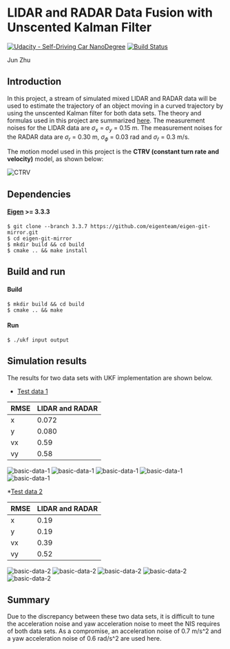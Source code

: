 # LIDAR and RADAR Data Fusion with Unscented Kalman Filter
[![Udacity - Self-Driving Car NanoDegree](https://s3.amazonaws.com/udacity-sdc/github/shield-carnd.svg)](http://www.udacity.com/drive)
[![Build Status](https://travis-ci.org/zhujun98/sensor-fusion.svg?branch=master)](https://travis-ci.org/zhujun98/sensor-fusion)

Jun Zhu

## Introduction

In this project, a stream of simulated mixed LIDAR and RADAR data will be used to estimate the trajectory of an object moving in a curved trajectory by using the unscented Kalman filter for both data sets. The theory and formulas used in this project are summarized [here](../KalmanFilter.pdf). The measurement noises for the LIDAR data are $\sigma_x$ = $\sigma_y$ = 0.15 m. The measurement noises for the RADAR data are $\sigma_r$ = 0.30 m, $\sigma_\phi$ = 0.03 rad and $\sigma_\dot{r}$ = 0.3 m/s. 

The motion model used in this project is the __CTRV (constant turn rate and velocity)__ model, as shown below:

![CTRV](../images_KalmanFilter/CTRV%20model.png)

## Dependencies

#### [Eigen](http://eigen.tuxfamily.org/index.php?title=Main_Page) >= 3.3.3

```shell script
$ git clone --branch 3.3.7 https://github.com/eigenteam/eigen-git-mirror.git
$ cd eigen-git-mirror
$ mkdir build && cd build
$ cmake .. && make install
```

## Build and run

#### Build

```shell script
$ mkdir build && cd build
$ cmake .. && make
```

#### Run

```shell script
$ ./ukf input output
```

## Simulation results

The results for two data sets with UKF implementation are shown below.

* [Test data 1](./data/sample-laser-radar-measurement-data-1.txt)

RMSE  | LIDAR and RADAR 
-------    | ------------------------
x         |  0.072
y         | 0.080
vx       | 0.59
vy       | 0.58

![basic-data-1](./output/basic-output-1.png)
![basic-data-1](./output/basic-output-1-vx.png)
![basic-data-1](./output/basic-output-1-vy.png)
![basic-data-1](./output/basic-output-1-lidar_NIS.png)
![basic-data-1](./output/basic-output-1-radar_NIS.png)

*[Test data 2](./data/sample-laser-radar-measurement-data-1.txt)

RMSE  | LIDAR and RADAR 
-------    | ------------------------
x         |  0.19
y         | 0.19
vx       | 0.39
vy       | 0.52

![basic-data-2](./output/basic-output-2.png)
![basic-data-2](./output/basic-output-2-vx.png)
![basic-data-2](./output/basic-output-2-vy.png)
![basic-data-2](./output/basic-output-2-lidar_NIS.png)
![basic-data-2](./output/basic-output-2-radar_NIS.png)


## Summary

Due to the discrepancy between these two data sets, it is difficult to tune the acceleration noise and yaw acceleration noise to meet the NIS requires of both data sets. As a compromise, an acceleration noise of 0.7 m/s^2 and a yaw acceleration noise of 0.6 rad/s^2 are used here.
